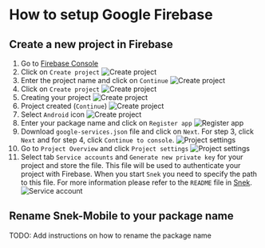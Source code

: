 # How to setup Google Firebase

## Create a new project in Firebase

1. Go to [Firebase Console](https://console.firebase.google.com/)
2. Click on `Create project`
  ![Create project](/docs/google-firebase/images/firebase-1.jpeg)
3. Enter the project name and click on `Continue`
  ![Create project](/docs/google-firebase/images/firebase-2.jpeg)
4. Click on `Create project`
  ![Create project](/docs/google-firebase/images/firebase-3.jpeg)
5. Creating your project
  ![Create project](/docs/google-firebase/images/firebase-4.jpeg)
6. Project created (`Continue`)
  ![Create project](/docs/google-firebase/images/firebase-5.jpeg)
7. Select `Android` icon
  ![Create project](/docs/google-firebase/images/firebase-6.jpeg)
8. Enter your package name and click on `Register app`
  ![Register app](/docs/google-firebase/images/firebase-7.jpeg)
9. Download `google-services.json` file and click on `Next`. For step 3, click `Next` and for step 4, click `Continue to console`.
  ![Project settings](/docs/google-firebase/images/firebase-8.jpeg)
10. Go to `Project Overview` and click `Project settings`
  ![Project settings](/docs/google-firebase/images/firebase-9.jpeg)
11. Select tab `Service accounts` and `Generate new private key` for your project and store the file. This file will be used to authenticate your project with Firebase. When you start `Snek` you need to specify the path to this file. For more information please refer to the `README` file in [Snek](https://github.com/blinklabs-io/snek/readme.md).
  ![Service account](/docs/google-firebase/images/firebase-10.jpeg)

## Rename Snek-Mobile to your package name

TODO: Add instructions on how to rename the package name
